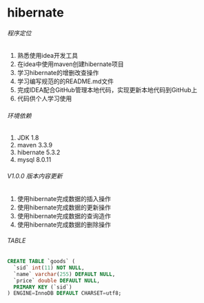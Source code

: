 hibernate
===========================
###### 程序定位
1. 熟悉使用idea开发工具
2. 在idea中使用maven创建hibernate项目
3. 学习hibernate的增删改查操作
4. 学习编写规范的的README.md文件
5. 完成IDEA配合GitHub管理本地代码，实现更新本地代码到GitHub上
6. 代码供个人学习使用  

###### 环境依赖
1. JDK 1.8  
2. maven 3.3.9  
3. hibernate 5.3.2  
4. mysql 8.0.11  

###### V1.0.0 版本内容更新
1. 使用hibernate完成数据的插入操作
2. 使用hibernate完成数据的更新操作
3. 使用hibernate完成数据的查询造作
4. 使用hibernate完成数据的删除操作

###### TABLE
```sql
CREATE TABLE `goods` (
  `sid` int(11) NOT NULL,
  `name` varchar(255) DEFAULT NULL,
  `price` double DEFAULT NULL,
  PRIMARY KEY (`sid`)
) ENGINE=InnoDB DEFAULT CHARSET=utf8;
```


